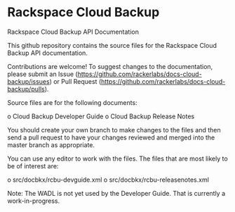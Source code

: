 Rackspace Cloud Backup
====
Rackspace Cloud Backup API Documentation

This github repository contains the source files for the Rackspace Cloud Backup API documentation.

Contributions are welcome! To suggest changes to the documentation, please submit an Issue (https://github.com/rackerlabs/docs-cloud-backup/issues) or Pull Request (https://github.com/rackerlabs/docs-cloud-backup/pulls).

Source files are for the following documents:

o Cloud Backup Developer Guide
o Cloud Backup Release Notes

You should create your own branch to make changes to the files and then send a pull request to have your changes reviewed and merged into the master branch as appropriate.

You can use any editor to work with the files. The files that are most likely to be of interest are:

o src/docbkx/rcbu-devguide.xml
o src/docbkx/rcbu-releasenotes.xml

Note: The WADL is not yet used by the Developer Guide. That is currently a work-in-progress.